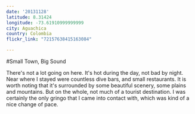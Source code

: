 ```yaml
---
date: '20131128'
latitude: 8.31424
longitude: -73.61910999999999
city: Aguachica
country: Colombia
flickr_link: "72157638415163084"

---
```


#Small Town, Big Sound

There's not a lot going on here. It's hot during the day, not bad by night. Near where I stayed were countless dive bars, and small restaurants. It is worth noting that it's surrounded by some beautiful scenery, some plains and mountains. But on the whole, not much of a tourist destination. 
I was certainly the only gringo that I came into contact with, which was kind of a nice change of pace.
